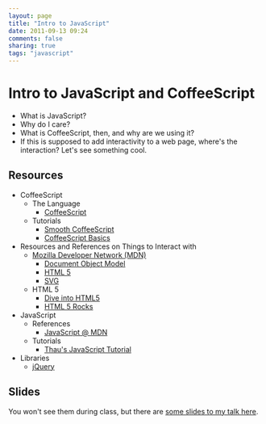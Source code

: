 ```yaml
---
layout: page
title: "Intro to JavaScript"
date: 2011-09-13 09:24
comments: false
sharing: true
tags: "javascript"
---
```


# Intro to JavaScript and CoffeeScript

* What is JavaScript?
* Why do I care?
* What is CoffeeScript, then, and why are we using it?
* If this is supposed to add interactivity to a web page, where's the
  interaction? Let's see something cool.

## Resources

* CoffeeScript
  - The Language
      + [CoffeeScript][cs]
  - Tutorials
      + [Smooth CoffeeScript][smooth]
      + [CoffeeScript Basics][basics]
* Resources and References on Things to Interact with
  - [Mozilla Developer Network (MDN)][mdn]
      + [Document Object Model][mdn-dom]
      + [HTML 5][mdn-html5]
      + [SVG][mdn-svg]
  - HTML 5
      + [Dive into HTML5][dive]
      + [HTML 5 Rocks][rocks]
* JavaScript
  - References
      + [JavaScript @ MDN][mdn-js]
  - Tutorials
      + [Thau's JavaScript Tutorial][thau]
* Libraries
  - [jQuery][jquery]

## Slides

You won't see them during class, but there are [some slides to my talk
here][slides].

[cs]: http://jashkenas.github.com/coffee-script/ 'CoffeeScript'
[smooth]: http://autotelicum.github.com/Smooth-CoffeeScript/ 'Smooth CoffeeScript'
[basics]: http://railscasts.com/episodes/267-coffeescript-basics 'CoffeeScript Basics'
[mdn]: https://developer.mozilla.org/en-US/ 'Mozilla Developer Network'
[mdn-dom]: https://developer.mozilla.org/en/DOM 'Document Object Model (MDN)'
[mdn-html5]:  https://developer.mozilla.org/en/HTML/HTML5 'HTML 5 (MDN)'
[mdn-svg]: https://developer.mozilla.org/en/SVG 'Scalable Vector Graphics (MDN)'
[dive]: http://diveintohtml5.info/ 'Dive into HTML5'
[rocks]: http://www.html5rocks.com/en/ 'HTML 5 Rocks'
[mdn-js]: https://developer.mozilla.org/en/JavaScript 'JavaScript (MDN)'
[thau]: http://www.webmonkey.com/2010/02/javascript_tutorial/ "Thau's JavaScript Tutorial"
[jquery]: http://jquery.com/ 'jQuery'
[slides]: http://scholarslab.github.com/intro-to-js/ 'Introduction to JavaScript/CoffeeScript'

